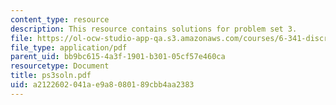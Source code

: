 ```yaml
---
content_type: resource
description: This resource contains solutions for problem set 3.
file: https://ol-ocw-studio-app-qa.s3.amazonaws.com/courses/6-341-discrete-time-signal-processing-fall-2005/a2122602041ae9a8080189cbb4aa2383_ps3soln.pdf
file_type: application/pdf
parent_uid: bb9bc615-4a3f-1901-b301-05cf57e460ca
resourcetype: Document
title: ps3soln.pdf
uid: a2122602-041a-e9a8-0801-89cbb4aa2383
---
```

